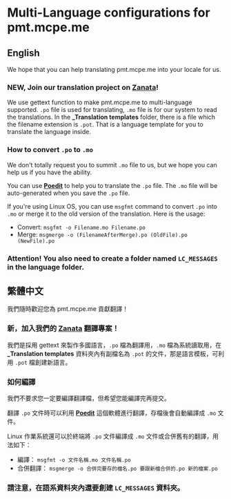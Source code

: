 # Multi-Language configurations for pmt.mcpe.me

## English
We hope that you can help translating pmt.mcpe.me into your locale for us.

### NEW, Join our translation project on **[Zanata](https://translate.zanata.org/project/view/pmt.mcpe.me-languages)**!

We use gettext function to make pmt.mcpe.me to multi-language supported. `.po` file is used for translating, `.mo` file is for our system to read the translations. In the **_Translation templates** folder, there is a file which the filename extension is `.pot`. That is a language template for you to translate the language inside.

### How to convert `.po` to `.mo`
We don't totally request you to summit `.mo` file to us, but we hope you can help us if you have the ability.

You can use **[Poedit](https://poedit.net/)** to help you to translate the `.po` file. The `.mo` file will be auto-generated when you save the `.po` file.

If you're using Linux OS, you can use `msgfmt` command to convert `.po` into `.mo` or merge it to the old version of the translation.
Here is the usage:
* Convert: `msgfmt -o Filename.mo Filename.po`
* Merge: `msgmerge -o (FilenameAfterMerge).po (OldFile).po (NewFile).po`

### Attention! You also need to create a folder named `LC_MESSAGES` in the language folder.


## 繁體中文
我們隨時歡迎您為 pmt.mcpe.me 貢獻翻譯！

### 新，加入我們的 **[Zanata](https://translate.zanata.org/project/view/pmt.mcpe.me-languages)** 翻譯專案！

我們是採用 gettext 來製作多國語言，`.po` 檔為翻譯用，`.mo` 檔為系統讀取用，在 **_Translation templates** 資料夾內有副檔名為 `.pot` 的文件，那是語言模板，可利用 `.pot` 檔創建新語言。

### 如何編譯
我們不要求您一定要編譯翻譯檔，但希望您能編譯完再提交。

翻譯 `.po` 文件時可以利用 **[Poedit](https://poedit.net/)** 這個軟體進行翻譯，存檔後會自動編譯成 `.mo` 文件。

Linux 作業系統還可以於終端將 `.po` 文件編譯成 `.mo` 文件或合併舊有的翻譯，用法如下：
* 編譯： `msgfmt -o 文件名稱.mo 文件名稱.po`
* 合併翻譯： `msgmerge -o 合併完要存的檔名.po 要跟新檔合併的.po 新的檔案.po`

### 請注意，在語系資料夾內還要創建 `LC_MESSAGES` 資料夾。
